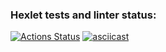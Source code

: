 ### Hexlet tests and linter status:
[![Actions Status](https://github.com/Utyak/frontend-project-46/workflows/hexlet-check/badge.svg)](https://github.com/Utyak/frontend-project-46/actions)
[![asciicast](https://asciinema.org/a/qhBZsfRhC6z4eflUlb1XDiDiO.svg)](https://asciinema.org/a/qhBZsfRhC6z4eflUlb1XDiDiO)